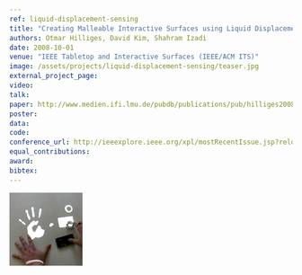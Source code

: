 ```yaml
---
ref: liquid-displacement-sensing
title: "Creating Malleable Interactive Surfaces using Liquid Displacement Sensing"
authors: Otmar Hilliges, David Kim, Shahram Izadi
date: 2008-10-01
venue: "IEEE Tabletop and Interactive Surfaces (IEEE/ACM ITS)"
image: /assets/projects/liquid-displacement-sensing/teaser.jpg
external_project_page: 
video: 
talk: 
paper: http://www.medien.ifi.lmu.de/pubdb/publications/pub/hilliges2008tabletop/hilliges2008tabletop.pdf
poster: 
data: 
code: 
conference_url: http://ieeexplore.ieee.org/xpl/mostRecentIssue.jsp?reload=true&punumber=4655406
equal_contributions: 
award: 
bibtex: 
---
```


<img class="fullcol" src="/assets/projects/liquid-displacement-sensing/teaser.jpg" alt="Teaser-Picture" />